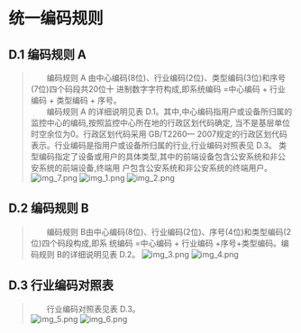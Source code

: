 <!-- 统一编码规则 -->

# 统一编码规则

## D.1 编码规则 A

> &emsp;&emsp;编码规则 A 由中心编码(8位)、行业编码(2位)、类型编码(3位)和序号(7位)四个码段共20位十
> 进制数字字符构成,即系统编码 =中心编码 + 行业编码 + 类型编码 + 序号。  
> &emsp;&emsp;编码规则 A 的详细说明见表 D.1。其中,中心编码指用户或设备所归属的监控中心的编码,按照监控中心所在地的行政区划代码确定,
> 当不是基层单位时空余位为0。行政区划代码采用 GB/T2260— 2007规定的行政区划代码表示。行业编码是指用户或设备所归属的行业,行业编码对照表见
> D.3。
> 类型编码指定了设备或用户的具体类型,其中的前端设备包含公安系统和非公安系统的前端设备,终端用
> 户包含公安系统和非公安系统的终端用户。   
![img_7.png](_media/img_7.png)
![img_1.png](_media/img_1.png)
![img_2.png](_media/img_2.png)

## D.2 编码规则 B

> &emsp;&emsp;编码规则 B由中心编码(8位)、行业编码(2位)、序号(4位)和类型编码(2位)四个码段构成,即系
> 统编码 =中心编码 + 行业编码 +序号+类型编码。编码规则 B的详细说明见表 D.2。
![img_3.png](_media/img_3.png)
![img_4.png](_media/img_4.png)

## D.3 行业编码对照表

> &emsp;&emsp;行业编码对照表见表 D.3。  
![img_5.png](_media/img_5.png)
![img_6.png](_media/img_6.png)